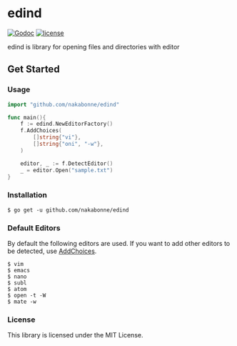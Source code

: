 # edind

[![Godoc](http://img.shields.io/badge/godoc-reference-blue.svg?style=flat)](https://godoc.org/github.com/nakabonne/edind)
[![license](http://img.shields.io/badge/license-MIT-red.svg?style=flat)](https://raw.githubusercontent.com/nakabonne/edind/master/LICENSE)

edind is library for opening files and directories with editor


## Get Started

### Usage

```go
import "github.com/nakabonne/edind"

func main(){
	f := edind.NewEditorFactory()
	f.AddChoices(
		[]string{"vi"},
		[]string{"oni", "-w"},
	)

	editor, _ := f.DetectEditor()
	_ = editor.Open("sample.txt")
}
```

### Installation

```
$ go get -u github.com/nakabonne/edind
```

### Default Editors

By default the following editors are used.
If you want to add other editors to be detected, use [AddChoices](https://godoc.org/github.com/nakabonne/edind#EditorFactory.AddChoices).

```
$ vim
$ emacs
$ nano
$ subl
$ atom
$ open -t -W
$ mate -w
```

### License

This library is licensed under the MIT License.
